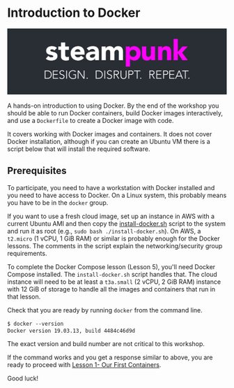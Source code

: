 # Introduction to Docker

![Logo](https://github.com/SteampunkFoundry/images/raw/master/steampunk_banner-white_pink_on_grey.jfif)

A hands-on introduction to using Docker. By the end of the workshop you should
be able to run Docker containers, build Docker images interactively, and use a
`Dockerfile` to create a Docker image with code.

It covers working with Docker images and containers. It does not cover Docker
installation, although if you can create an Ubuntu VM there is a script below
that will install the required software.

## Prerequisites

To participate, you need to have a workstation with Docker installed and you
need to have access to Docker. On a Linux system, this probably means you have
to be in the `docker` group.

If you want to use a fresh cloud image, set up an instance in AWS with a current
Ubuntu AMI and then copy the [install-docker.sh](install-docker.sh) script to
the system and run it as root (e.g., `sudo bash ./install-docker.sh`).
On AWS, a `t2.micro` (1 vCPU, 1 GiB RAM) or similar is probably enough for the
Docker lessons. The comments in the script explain the networking/security group
requirements.

To complete the Docker Compose lesson (Lesson 5), you'll need Docker Compose
installed. The `install-docker.sh` script handles that. The cloud instance will
need to be at least a `t3a.small` (2 vCPU, 2 GiB RAM) instance with 12 GiB of
storage to handle all the images and containers that run in that lesson.

Check that you are ready by running `docker` from the command line.

```console
$ docker --version
Docker version 19.03.13, build 4484c46d9d
```

The exact version and build number are not critical to this workshop.

If the command works and you get a response similar to above, you are ready to
proceed with [Lesson 1- Our First Containers](01-Lesson/README.md).

Good luck!

